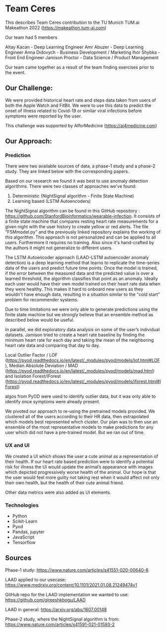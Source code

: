 # Team Ceres
This describes Team Ceres contribution to the TU Munich TUM.ai Makeathon 2022 (https://makeathon.tum-ai.com)

Our team had 5 members

Altay Kacan - Deep Learning Engineer
Amr Abuzer - Deep Learning Engineer 
Anna Didovych - Business Development / Marketing
Ihor Shybka - Front End Engineer
Jamison Proctor - Data Science / Product Management

Our team came together as a result of the team finding exercises prior to the event. 

## Our Challenge:

We were provided historical heart rate and steps data taken from users of both the Apple Watch and FitBit. 
We were to use this data to predict the onset of illness related to Covid-19 or similar viral infections 
before symptoms were reported by the user.

This challenge was supported by AIforMedicine (https://ai4medicine.com)

## Our Approach:

### Prediction
There were two available sources of data, a phase-1 study and a phase-2 study. They are linked below with the corresponding papers.

Based on our research we found it was best to use anomaly detection algorithms. There were two classes of approaches we've found: 
1. Deterministic (NightSignal algorithm - Finite State Machine)
2. Learning based (LSTM Autoencoders)

The NightSignal algorithm can be found in this GitHub repository : https://github.com/StanfordBioinformatics/wearable-infection. It consists of a finite state machine that compares resting heart rate measurements for a given night with the user history to create yellow or red alerts. The file "FSMmodel.py" and the previously linked repository explains the working of this algorithm. This approach is not personalized and can be applied to all users. Furthermore it requires no training. Also since it's hand-crafted by the authors it might not generalize to different users.

The LSTM Autoencoder approach (LAAD-LSTM autoencoder anomaly detection) is a deep learning method that learns to replicate the time-series data of the users and predict future time points. Once the model is trained, if the error between the measured data and the predicted value is over a learned threshold, the algorithm classifies that point as an anomaly. Ideally each user would have their own model trained on their heart rate data when they were healthy. This makes it hard to onboard new users as they wouldn't have enough data, resulting in a situation similar to the "cold start" problem for recommender systems. 

Due to time limitations we were only able to generate predictions using the finite state machine but we strongly believe that an ensemble method as described below would be useful.

In parallel, we did exploratory data analysis on some of the user’s individual datasets. Jamison tried to create a heart rate baseline by finding the minimum heart rate for each day and taking the mean of the neighboring heart rate data and comparing that day to day. 

Local Outlier Factor / LOF (https://pyod.readthedocs.io/en/latest/_modules/pyod/models/lof.html#LOF), 
Median Absolute Deviation / MAD (https://pyod.readthedocs.io/en/latest/_modules/pyod/models/mad.html) and 
Isolation Forest/IForest (https://pyod.readthedocs.io/en/latest/_modules/pyod/models/iforest.html#IForest) 

algos from PyOD were used to identify outlier data, but it was only able to identify once symptoms were already present. 

We pivoted our approach to re-using the pretrained models provided. We clustered all of the users according to their HR data, then extrapolated which models best represented which cluster. Our plan was to then use an ensemble of the most representative models to make predictions for any user which did not have a pre-trained model. But we ran out of time. 


### UX and UI

We created a UI which shows the user a cute animal as a representation of their health. If our heart rate based prediction were to identify a potential risk for illness the UI would update the animal’s appearance with images which depicted progressively worse health of the animal. Our hope is that the user would feel more guilty not taking rest when it would affect not only their own health, but the health of their cute animal friend. 

Other data metrics were also added as UI elements.  

### Technologies
* Python
* Scikit-Learn
* Pyod
* Pandas, jupyter
* JavaScript
* Tensorflow

## Sources
Phase-1 study: https://www.nature.com/articles/s41551-020-00640-6

LAAD applied to our usecase: https://www.medrxiv.org/content/10.1101/2021.01.08.21249474v1

GitHub repo for the LAAD implementation we wanted to use: https://github.com/gireeshkbogu/LAAD

LAAD in general: https://arxiv.org/abs/1607.00148

Phase-2 study, where the NightSignal algorithm is from: https://www.nature.com/articles/s41591-021-01593-2


